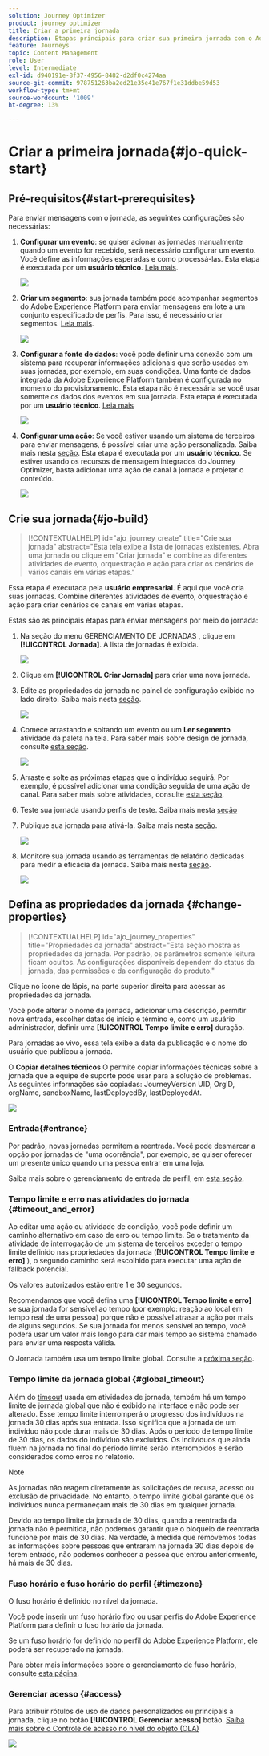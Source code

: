 ```yaml
---
solution: Journey Optimizer
product: journey optimizer
title: Criar a primeira jornada
description: Etapas principais para criar sua primeira jornada com o Adobe Journey Optimizer
feature: Journeys
topic: Content Management
role: User
level: Intermediate
exl-id: d940191e-8f37-4956-8482-d2df0c4274aa
source-git-commit: 978751263ba2ed21e35e41e767f1e31ddbe59d53
workflow-type: tm+mt
source-wordcount: '1009'
ht-degree: 13%

---
```


# Criar a primeira jornada{#jo-quick-start}

## Pré-requisitos{#start-prerequisites}

Para enviar mensagens com o jornada, as seguintes configurações são necessárias:

1. **Configurar um evento**: se quiser acionar as jornadas manualmente quando um evento for recebido, será necessário configurar um evento. Você define as informações esperadas e como processá-las. Esta etapa é executada por um **usuário técnico**. [Leia mais](../event/about-events.md).

   ![](assets/jo-event7bis.png)

1. **Criar um segmento**: sua jornada também pode acompanhar segmentos do Adobe Experience Platform para enviar mensagens em lote a um conjunto especificado de perfis. Para isso, é necessário criar segmentos. [Leia mais](../segment/about-segments.md).

   ![](assets/segment2.png)

1. **Configurar a fonte de dados**: você pode definir uma conexão com um sistema para recuperar informações adicionais que serão usadas em suas jornadas, por exemplo, em suas condições. Uma fonte de dados integrada da Adobe Experience Platform também é configurada no momento do provisionamento. Esta etapa não é necessária se você usar somente os dados dos eventos em sua jornada. Esta etapa é executada por um **usuário técnico**. [Leia mais](../datasource/about-data-sources.md)

   ![](assets/jo-datasource.png)

1. **Configurar uma ação**: Se você estiver usando um sistema de terceiros para enviar mensagens, é possível criar uma ação personalizada. Saiba mais nesta [seção](../action/action.md). Esta etapa é executada por um **usuário técnico**. Se estiver usando os recursos de mensagem integrados do Journey Optimizer, basta adicionar uma ação de canal à jornada e projetar o conteúdo.

   ![](assets/custom2.png)

## Crie sua jornada{#jo-build}

>[!CONTEXTUALHELP]
>id="ajo_journey_create"
>title="Crie sua jornada"
>abstract="Esta tela exibe a lista de jornadas existentes. Abra uma jornada ou clique em &quot;Criar jornada&quot; e combine as diferentes atividades de evento, orquestração e ação para criar os cenários de vários canais em várias etapas."

Essa etapa é executada pela **usuário empresarial**. É aqui que você cria suas jornadas. Combine diferentes atividades de evento, orquestração e ação para criar cenários de canais em várias etapas.

Estas são as principais etapas para enviar mensagens por meio do jornada:

1. Na seção do menu GERENCIAMENTO DE JORNADAS , clique em **[!UICONTROL Jornada]**. A lista de jornadas é exibida.

   ![](assets/interface-journeys.png)

1. Clique em **[!UICONTROL Criar Jornada]** para criar uma nova jornada.

1. Edite as propriedades da jornada no painel de configuração exibido no lado direito. Saiba mais nesta [seção](journey-gs.md#change-properties).

   ![](assets/jo-properties.png)

1. Comece arrastando e soltando um evento ou um **Ler segmento** atividade da paleta na tela. Para saber mais sobre design de jornada, consulte [esta seção](using-the-journey-designer.md).

   ![](assets/read-segment.png)

1. Arraste e solte as próximas etapas que o indivíduo seguirá. Por exemplo, é possível adicionar uma condição seguida de uma ação de canal. Para saber mais sobre atividades, consulte [esta seção](using-the-journey-designer.md).

1. Teste sua jornada usando perfis de teste. Saiba mais nesta [seção](testing-the-journey.md)

1. Publique sua jornada para ativá-la. Saiba mais nesta [seção](publishing-the-journey.md).

   ![](assets/jo-journeyuc2_32bis.png)

1. Monitore sua jornada usando as ferramentas de relatório dedicadas para medir a eficácia da jornada. Saiba mais nesta [seção](../reports/live-report.md).

   ![](assets/jo-dynamic_report_journey_12.png)

## Defina as propriedades da jornada {#change-properties}

>[!CONTEXTUALHELP]
>id="ajo_journey_properties"
>title="Propriedades da jornada"
>abstract="Esta seção mostra as propriedades da jornada. Por padrão, os parâmetros somente leitura ficam ocultos. As configurações disponíveis dependem do status da jornada, das permissões e da configuração do produto."

Clique no ícone de lápis, na parte superior direita para acessar as propriedades da jornada.

Você pode alterar o nome da jornada, adicionar uma descrição, permitir nova entrada, escolher datas de início e término e, como um usuário administrador, definir uma **[!UICONTROL Tempo limite e erro]** duração.

Para jornadas ao vivo, essa tela exibe a data da publicação e o nome do usuário que publicou a jornada.

O **Copiar detalhes técnicos** O permite copiar informações técnicas sobre a jornada que a equipe de suporte pode usar para a solução de problemas. As seguintes informações são copiadas: JourneyVersion UID, OrgID, orgName, sandboxName, lastDeployedBy, lastDeployedAt.

![](assets/journey32.png)

### Entrada{#entrance}

Por padrão, novas jornadas permitem a reentrada. Você pode desmarcar a opção por jornadas de &quot;uma ocorrência&quot;, por exemplo, se quiser oferecer um presente único quando uma pessoa entrar em uma loja.

Saiba mais sobre o gerenciamento de entrada de perfil, em [esta seção](entry-management.md).

### Tempo limite e erro nas atividades do jornada {#timeout_and_error}

Ao editar uma ação ou atividade de condição, você pode definir um caminho alternativo em caso de erro ou tempo limite. Se o tratamento da atividade de interrogação de um sistema de terceiros exceder o tempo limite definido nas propriedades da jornada (**[!UICONTROL Tempo limite e erro]** ), o segundo caminho será escolhido para executar uma ação de fallback potencial.

Os valores autorizados estão entre 1 e 30 segundos.

Recomendamos que você defina uma **[!UICONTROL Tempo limite e erro]** se sua jornada for sensível ao tempo (por exemplo: reação ao local em tempo real de uma pessoa) porque não é possível atrasar a ação por mais de alguns segundos. Se sua jornada for menos sensível ao tempo, você poderá usar um valor mais longo para dar mais tempo ao sistema chamado para enviar uma resposta válida.

O Jornada também usa um tempo limite global. Consulte a [próxima seção](#global_timeout).

### Tempo limite da jornada global {#global_timeout}

Além do [timeout](#timeout_and_error) usada em atividades de jornada, também há um tempo limite de jornada global que não é exibido na interface e não pode ser alterado. Esse tempo limite interromperá o progresso dos indivíduos na jornada 30 dias após sua entrada. Isso significa que a jornada de um indivíduo não pode durar mais de 30 dias. Após o período de tempo limite de 30 dias, os dados do indivíduo são excluídos. Os indivíduos que ainda fluem na jornada no final do período limite serão interrompidos e serão considerados como erros no relatório.

>[!NOTE]
>
>As jornadas não reagem diretamente às solicitações de recusa, acesso ou exclusão de privacidade. No entanto, o tempo limite global garante que os indivíduos nunca permaneçam mais de 30 dias em qualquer jornada.

Devido ao tempo limite da jornada de 30 dias, quando a reentrada da jornada não é permitida, não podemos garantir que o bloqueio de reentrada funcione por mais de 30 dias. Na verdade, à medida que removemos todas as informações sobre pessoas que entraram na jornada 30 dias depois de terem entrado, não podemos conhecer a pessoa que entrou anteriormente, há mais de 30 dias.

### Fuso horário e fuso horário do perfil {#timezone}

O fuso horário é definido no nível da jornada.

Você pode inserir um fuso horário fixo ou usar perfis do Adobe Experience Platform para definir o fuso horário da jornada.

Se um fuso horário for definido no perfil do Adobe Experience Platform, ele poderá ser recuperado na jornada.

Para obter mais informações sobre o gerenciamento de fuso horário, consulte [esta página](../building-journeys/timezone-management.md).

### Gerenciar acesso {#access}

Para atribuir rótulos de uso de dados personalizados ou principais à jornada, clique no botão **[!UICONTROL Gerenciar acesso]** botão. [Saiba mais sobre o Controle de acesso no nível do objeto (OLA)](../administration/object-based-access.md)

![](assets/journeys-manage-access.png)
